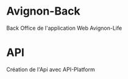 # Avignon-Back

Back Office de l'application Web Avignon-Life

# API

Création de l'Api avec API-Platform

